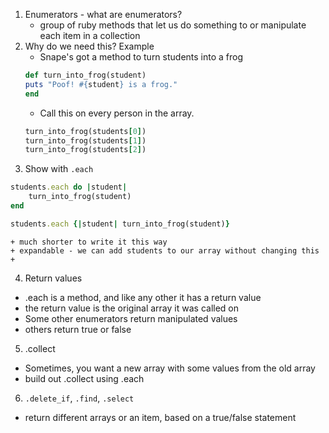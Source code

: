 1. Enumerators - what are enumerators?
	+ group of ruby methods that let us do something to or manipulate each item in a collection
2. Why do we need this? Example
	+ Snape's got a method to turn students into a frog
	```ruby
	def turn_into_frog(student)
  	puts "Poof! #{student} is a frog."
	end
	```
	+ Call this on every person in the array.
	```ruby
	turn_into_frog(students[0]) 
	turn_into_frog(students[1])
	turn_into_frog(students[2])
	```
3. Show with `.each`
```ruby
students.each do |student|
	turn_into_frog(student)
end

students.each {|student| turn_into_frog(student)}

```
	+ much shorter to write it this way
	+ expandable - we can add students to our array without changing this
	+ 

4. Return values
 + .each is a method, and like any other it has a return value
 + the return value is the original array it was called on
 + Some other enumerators return manipulated values
 + others return true or false

5. .collect
 + Sometimes, you want a new array with some values from the old array
 + build out .collect using .each

6. `.delete_if`, `.find`, `.select`

 + return different arrays or an item, based on a true/false statement



